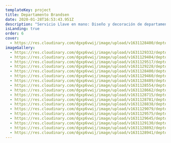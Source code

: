 ```yaml
---
templateKey: project
title: Departamento Brandsen
date: 2020-01-28T16:53:43.951Z
description: "Servicio Llave en mano: Diseño y decoración de departamento de dos ambientes."
isLanding: true
order: 6
cover:
  - https://res.cloudinary.com/dgxp6vwij/image/upload/v1631128400/deptoBrandsen/deptoBrandsen-1_opinbb.jpg
imageGallery:
  - https://res.cloudinary.com/dgxp6vwij/image/upload/v1631129332/deptoBrandsen/deptoBrandsen-13_nxvjcn.jpg
  - https://res.cloudinary.com/dgxp6vwij/image/upload/v1631129404/deptoBrandsen/deptoBrandsen-14_x4zif9.jpg
  - https://res.cloudinary.com/dgxp6vwij/image/upload/v1631129517/deptoBrandsen/deptoBrandsen-16_qoisib.jpg
  - https://res.cloudinary.com/dgxp6vwij/image/upload/v1631129228/deptoBrandsen/deptoBrandsen-12_lny6wj.jpg
  - https://res.cloudinary.com/dgxp6vwij/image/upload/v1631128400/deptoBrandsen/deptoBrandsen-1_opinbb.jpg
  - https://res.cloudinary.com/dgxp6vwij/image/upload/v1631129460/deptoBrandsen/deptoBrandsen-15_aqpplh.jpg
  - https://res.cloudinary.com/dgxp6vwij/image/upload/v1631128489/deptoBrandsen/deptoBrandsen-2_pinsru.jpg
  - https://res.cloudinary.com/dgxp6vwij/image/upload/v1631128554/deptoBrandsen/deptoBrandsen-3_hsu6w7.jpg
  - https://res.cloudinary.com/dgxp6vwij/image/upload/v1631128662/deptoBrandsen/deptoBrandsen-4_szhlqv.jpg
  - https://res.cloudinary.com/dgxp6vwij/image/upload/v1631128715/deptoBrandsen/deptoBrandsen-5_k2y2f3.jpg
  - https://res.cloudinary.com/dgxp6vwij/image/upload/v1631128781/deptoBrandsen/deptoBrandsen-6_zg9hqt.jpg
  - https://res.cloudinary.com/dgxp6vwij/image/upload/v1631128838/deptoBrandsen/deptoBrandsen-7_e5tfkw.jpg
  - https://res.cloudinary.com/dgxp6vwij/image/upload/v1631129079/deptoBrandsen/deptoBrandsen-10_hutu9t.jpg
  - https://res.cloudinary.com/dgxp6vwij/image/upload/v1631129575/deptoBrandsen/deptoBrandsen-17_qah0ko.jpg
  - https://res.cloudinary.com/dgxp6vwij/image/upload/v1631129645/deptoBrandsen/deptoBrandsen-18_ei6suf.jpg
  - https://res.cloudinary.com/dgxp6vwij/image/upload/v1631129130/deptoBrandsen/deptoBrandsen-11_tvrcag.jpg
  - https://res.cloudinary.com/dgxp6vwij/image/upload/v1631128892/deptoBrandsen/deptoBrandsen-8_hjca0w.jpg
  - https://res.cloudinary.com/dgxp6vwij/image/upload/v1631128941/deptoBrandsen/deptoBrandsen-9_ec7lhu.jpg
---
```

